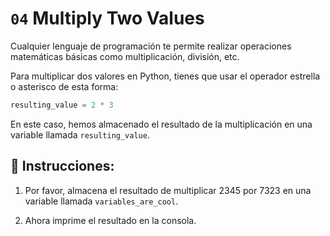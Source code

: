 # `04` Multiply Two Values

Cualquier lenguaje de programación te permite realizar operaciones matemáticas básicas como multiplicación, división, etc.

Para multiplicar dos valores en Python, tienes que usar el operador estrella o asterisco de esta forma:

```py
resulting_value = 2 * 3
```

En este caso, hemos almacenado el resultado de la multiplicación en una variable llamada `resulting_value`.

## 📝 Instrucciones:

1. Por favor, almacena el resultado de multiplicar 2345 por 7323 en una variable llamada `variables_are_cool`.

2. Ahora imprime el resultado en la consola.